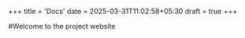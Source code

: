 +++
title = 'Docs'
date = 2025-03-31T11:02:58+05:30
draft = true
+++


#Welcome to the project website

